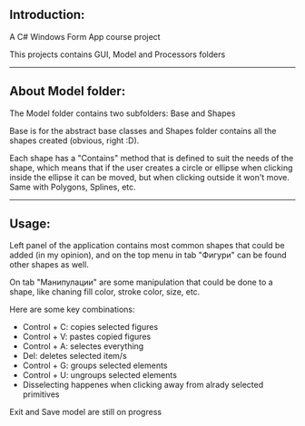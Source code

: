 Introduction:
------------------------------------------------------------------------------------------------------------------------------------------------------------------------
A C# Windows Form App course project

This projects contains GUI, Model and Processors folders

------------------------------------------------------------------------------------------------------------------------------------------------------------------------
About Model folder:
------------------------------------------------------------------------------------------------------------------------------------------------------------------------
The Model folder contains two subfolders: Base and Shapes

Base is for the abstract base classes
and Shapes folder contains all the shapes created (obvious, right :D).

Each shape has a "Contains" method that is defined to suit the needs of the shape, which means that if the user creates a circle or ellipse when clicking inside the ellipse it can be moved,
but when clicking outside it won't move. Same with Polygons, Splines, etc.


------------------------------------------------------------------------------------------------------------------------------------------------------------------------
Usage:
------------------------------------------------------------------------------------------------------------------------------------------------------------------------
Left panel of the application contains most common shapes that could be added (in my opinion), and on the top menu in tab "Фигури" can be found other shapes as well.

On tab "Манипулации" are some manipulation that could be done to a shape, like chaning fill color, stroke color, size, etc.

Here are some key combinations: 
- Control + C: copies selected figures
- Control + V: pastes copied figures
- Control + A: selectes everything
- Del: deletes selected item/s
- Control + G: groups selected elements
- Control + U: ungroups selected elements
- Disselecting happenes when clicking away from alrady selected primitives

Exit and Save model are still on progress
